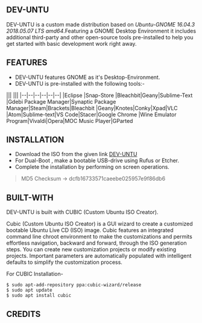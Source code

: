 ## **DEV-UNTU**
DEV-UNTU is a custom made distribution based on *Ubuntu-GNOME 16.04.3 2018.05.07 LTS amd64*.Featuring a GNOME Desktop Environment it includes additional third-party and other open-source tools pre-installed to help you get started with basic development work right away.

## FEATURES

 - DEV-UNTU features GNOME as it's Desktop-Environment.
 - DEV-UNTU is pre-installed with the following tools:-

|||  |||
|--|--|--|--|--|--|
|Eclipse  |Snap-Store  |Bleachbit|Geany|Sublime-Text
|Gdebi Package Manager|Synaptic Package Manager|Steam|Brackets|Bleachbit
|Geany|Knotes|Conky|Xpad|VLC
|Atom|Sublime-text|VS Code|Stacer|Google Chrome
|Wine Emulator Program|Vivaldi|Opera|MOC Music Player|GParted


## INSTALLATION

 - Download the ISO from the given link [DEV-UNTU](https://drive.google.com/file/d/19xwXT-wsziQ9dPhkw6VnYyjx-kHvJNJq/view?usp=sharing)
 - For Dual-Boot  , make a bootable USB-drive using Rufus or Etcher.
 - Complete the installation by performing on screen operations.
 

> MD5 Checksum -> dcfb16733571caeebe025957e9f86db6

## BUILT-WITH

DEV-UNTU is built with CUBIC (Custom Ubuntu ISO Creator).

Cubic (Custom Ubuntu ISO Creator) is a GUI wizard to create a customized bootable Ubuntu Live CD (ISO) image. Cubic features an integrated command line chroot environment to make the customizations and permits effortless navigation, backward and forward, through the ISO generation steps. You can create new customization projects or modify existing projects. Important parameters are automatically populated with intelligent defaults to simplify the customization process.

For CUBIC Installation-

    $ sudo apt-add-repository ppa:cubic-wizard/release
    $ sudo apt update
    $ sudo apt install cubic

## CREDITS
